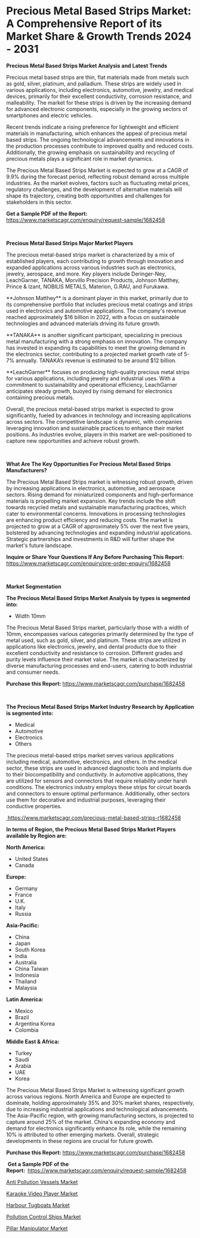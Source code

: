 <p><h1>Precious Metal Based Strips Market: A Comprehensive Report of its Market Share & Growth Trends 2024 - 2031</h1></p><p><strong>Precious Metal Based Strips Market Analysis and Latest Trends</strong></p>
<p><p>Precious metal based strips are thin, flat materials made from metals such as gold, silver, platinum, and palladium. These strips are widely used in various applications, including electronics, automotive, jewelry, and medical devices, primarily for their excellent conductivity, corrosion resistance, and malleability. The market for these strips is driven by the increasing demand for advanced electronic components, especially in the growing sectors of smartphones and electric vehicles.</p><p>Recent trends indicate a rising preference for lightweight and efficient materials in manufacturing, which enhances the appeal of precious metal based strips. The ongoing technological advancements and innovations in the production processes contribute to improved quality and reduced costs. Additionally, the growing emphasis on sustainability and recycling of precious metals plays a significant role in market dynamics.</p><p>The Precious Metal Based Strips Market is expected to grow at a CAGR of 9.9% during the forecast period, reflecting robust demand across multiple industries. As the market evolves, factors such as fluctuating metal prices, regulatory challenges, and the development of alternative materials will shape its trajectory, creating both opportunities and challenges for stakeholders in this sector.</p></p>
<p><strong>Get a Sample PDF of the Report:&nbsp;</strong> <a href="https://www.marketscagr.com/enquiry/request-sample/1682458?utm_campaign=1573&utm_medium=2&utm_source=Github&utm_content=ia&utm_term=15102024&utm_id=precious-metal-based-strips">https://www.marketscagr.com/enquiry/request-sample/1682458</a></p>
<p>&nbsp;</p>
<p><strong>Precious Metal Based Strips Major Market Players</strong></p>
<p><p>The precious metal-based strips market is characterized by a mix of established players, each contributing to growth through innovation and expanded applications across various industries such as electronics, jewelry, aerospace, and more. Key players include Deringer-Ney, LeachGarner, TANAKA, Morvillo Precision Products, Johnson Matthey, Prince & Izant, NOBILIS METALS, Materion, G.RAU, and Furukawa.</p><p>**Johnson Matthey** is a dominant player in this market, primarily due to its comprehensive portfolio that includes precious metal coatings and strips used in electronics and automotive applications. The company's revenue reached approximately $16 billion in 2022, with a focus on sustainable technologies and advanced materials driving its future growth.</p><p>**TANAKA** is another significant participant, specializing in precious metal manufacturing with a strong emphasis on innovation. The company has invested in expanding its capabilities to meet the growing demand in the electronics sector, contributing to a projected market growth rate of 5-7% annually. TANAKA’s revenue is estimated to be around $12 billion.</p><p>**LeachGarner** focuses on producing high-quality precious metal strips for various applications, including jewelry and industrial uses. With a commitment to sustainability and operational efficiency, LeachGarner anticipates steady growth, buoyed by rising demand for electronics containing precious metals.</p><p>Overall, the precious metal-based strips market is expected to grow significantly, fueled by advances in technology and increasing applications across sectors. The competitive landscape is dynamic, with companies leveraging innovation and sustainable practices to enhance their market positions. As industries evolve, players in this market are well-positioned to capture new opportunities and achieve robust growth.</p></p>
<p>&nbsp;</p>
<p><strong>What Are The Key Opportunities For Precious Metal Based Strips Manufacturers?</strong></p>
<p><p>The Precious Metal Based Strips market is witnessing robust growth, driven by increasing applications in electronics, automotive, and aerospace sectors. Rising demand for miniaturized components and high-performance materials is propelling market expansion. Key trends include the shift towards recycled metals and sustainable manufacturing practices, which cater to environmental concerns. Innovations in processing technologies are enhancing product efficiency and reducing costs. The market is projected to grow at a CAGR of approximately 5% over the next five years, bolstered by advancing technologies and expanding industrial applications. Strategic partnerships and investments in R&D will further shape the market's future landscape.</p></p>
<p><strong>Inquire or Share Your Questions If Any Before Purchasing This Report:</strong> <a href="https://www.marketscagr.com/enquiry/pre-order-enquiry/1682458?utm_campaign=1573&utm_medium=2&utm_source=Github&utm_content=ia&utm_term=15102024&utm_id=precious-metal-based-strips">https://www.marketscagr.com/enquiry/pre-order-enquiry/1682458</a></p>
<p>&nbsp;</p>
<p><strong>Market Segmentation</strong></p>
<p><strong>The Precious Metal Based Strips Market Analysis by types is segmented into:</strong></p>
<p><ul><li>Width 10mm</li></ul></p>
<p><p>The Precious Metal Based Strips market, particularly those with a width of 10mm, encompasses various categories primarily determined by the type of metal used, such as gold, silver, and platinum. These strips are utilized in applications like electronics, jewelry, and dental products due to their excellent conductivity and resistance to corrosion. Different grades and purity levels influence their market value. The market is characterized by diverse manufacturing processes and end-users, catering to both industrial and consumer needs.</p></p>
<p><strong>Purchase this Report:&nbsp;</strong><a href="https://www.marketscagr.com/purchase/1682458?utm_campaign=1573&utm_medium=2&utm_source=Github&utm_content=ia&utm_term=15102024&utm_id=precious-metal-based-strips">https://www.marketscagr.com/purchase/1682458</a></p>
<p>&nbsp;</p>
<p><strong>The Precious Metal Based Strips Market Industry Research by Application is segmented into:</strong></p>
<p><ul><li>Medical</li><li>Automotive</li><li>Electronics</li><li>Others</li></ul></p>
<p><p>The precious metal-based strips market serves various applications including medical, automotive, electronics, and others. In the medical sector, these strips are used in advanced diagnostic tools and implants due to their biocompatibility and conductivity. In automotive applications, they are utilized for sensors and connectors that require reliability under harsh conditions. The electronics industry employs these strips for circuit boards and connectors to ensure optimal performance. Additionally, other sectors use them for decorative and industrial purposes, leveraging their conductive properties.</p></p>
<p><a href="https://www.marketscagr.com/precious-metal-based-strips-r1682458?utm_campaign=1573&utm_medium=2&utm_source=Github&utm_content=ia&utm_term=15102024&utm_id=precious-metal-based-strips">&nbsp;https://www.marketscagr.com/precious-metal-based-strips-r1682458</a></p>
<p><strong>In terms of Region, the Precious Metal Based Strips Market Players available by Region are:</strong></p>
<p>
    <p> <strong> North America: </strong>
        <ul>
            <li>United States</li>
            <li>Canada</li>
        </ul>
        </p> 
    <p> <strong> Europe: </strong>
        <ul>
            <li>Germany</li>
            <li>France</li>
            <li>U.K.</li>
            <li>Italy</li>
            <li>Russia</li>
        </ul>
        </p> 
    <p> <strong> Asia-Pacific: </strong>
        <ul>
            <li>China</li>
            <li>Japan</li>
            <li>South Korea</li>
            <li>India</li>
            <li>Australia</li>
            <li>China Taiwan</li>
            <li>Indonesia</li>
            <li>Thailand</li>
            <li>Malaysia</li>
        </ul>
        </p> 
    <p> <strong> Latin America: </strong>
        <ul>
            <li>Mexico</li>
            <li>Brazil</li>
            <li>Argentina Korea</li>
            <li>Colombia</li>
        </ul>
        </p> 
    <p> <strong> Middle East & Africa: </strong>
        <ul>
            <li>Turkey</li>
            <li>Saudi</li>
            <li>Arabia</li>
            <li>UAE</li>
            <li>Korea</li>
        </ul>
    </p>
    </p>
<p><p>The Precious Metal Based Strips Market is witnessing significant growth across various regions. North America and Europe are expected to dominate, holding approximately 35% and 30% market shares, respectively, due to increasing industrial applications and technological advancements. The Asia-Pacific region, with growing manufacturing sectors, is projected to capture around 25% of the market. China's expanding economy and demand for electronics significantly enhance its role, while the remaining 10% is attributed to other emerging markets. Overall, strategic developments in these regions are crucial for future growth.</p></p>
<p><strong>Purchase this Report: </strong><a href="https://www.marketscagr.com/purchase/1682458?utm_campaign=1573&utm_medium=2&utm_source=Github&utm_content=ia&utm_term=15102024&utm_id=precious-metal-based-strips">https://www.marketscagr.com/purchase/1682458</a></p>
<p>&nbsp;<strong>Get a Sample PDF of the Report:&nbsp;&nbsp;</strong><a href="https://www.marketscagr.com/enquiry/request-sample/1682458?utm_campaign=1573&utm_medium=2&utm_source=Github&utm_content=ia&utm_term=15102024&utm_id=precious-metal-based-strips">https://www.marketscagr.com/enquiry/request-sample/1682458</a></p>
<p><strong></strong></p>
<p><p><a href="https://www.linkedin.com/pulse/opportunities-challenges-anti-pollution-vessels-market-strategic-nqbme?trk=public_post_embed_feed-article-content&utm_campaign=1573&utm_medium=2&utm_source=Github&utm_content=ia&utm_term=15102024&utm_id=precious-metal-based-strips">Anti Pollution Vessels Market</a></p><p><a href="https://www.linkedin.com/pulse/future-innovation-global-karaoke-video-player-market-growth-w7q3e?trk=public_post_embed_feed-article-content&utm_campaign=1573&utm_medium=2&utm_source=Github&utm_content=ia&utm_term=15102024&utm_id=precious-metal-based-strips">Karaoke Video Player Market</a></p><p><a href="https://www.linkedin.com/pulse/regulatory-landscape-its-influence-global-harbour-tugboats-market-hkypf?trk=public_post_embed_feed-article-content&utm_campaign=1573&utm_medium=2&utm_source=Github&utm_content=ia&utm_term=15102024&utm_id=precious-metal-based-strips">Harbour Tugboats Market</a></p><p><a href="https://www.linkedin.com/pulse/pollution-control-ships-market-global-insights-sales-2d1ae?trk=public_post_embed_feed-article-content&utm_campaign=1573&utm_medium=2&utm_source=Github&utm_content=ia&utm_term=15102024&utm_id=precious-metal-based-strips">Pollution Control Ships Market</a></p><p><a href="https://www.linkedin.com/pulse/pillar-manipulator-revenue-growth-report-2024-2031-resampling-njdde?trk=public_post_embed_feed-article-content&utm_campaign=1573&utm_medium=2&utm_source=Github&utm_content=ia&utm_term=15102024&utm_id=precious-metal-based-strips">Pillar Manipulator Market</a></p></p>
